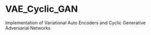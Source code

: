 # VAE_Cyclic_GAN
Implementation of Variational Auto Encoders and Cyclic Generative Adversarial Networks
